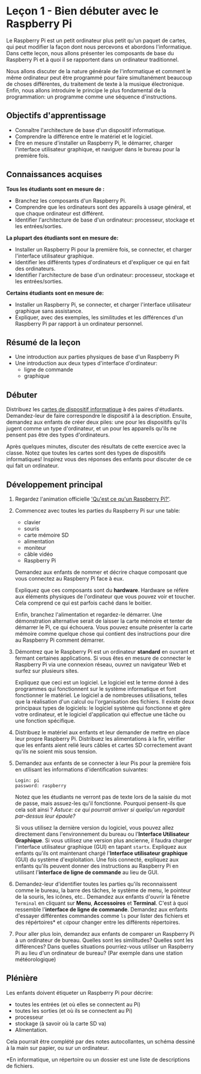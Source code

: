 # Leçon 1 - Bien débuter avec le Raspberry Pi

Le Raspberry Pi est un petit ordinateur plus petit qu'un paquet de cartes, qui peut modifier la façon dont nous percevons et abordons l'informatique. Dans cette leçon, nous allons présenter les composants de base du Raspberry Pi et à quoi il se rapportent dans un ordinateur traditionnel.

Nous allons discuter de la nature générale de l'informatique et comment le même ordinateur peut être programmé pour faire simultanément beaucoup de choses différentes, du traitement de texte à la musique électronique. Enfin, nous allons introduire le principe le plus fondamental de la programmation: un programme comme une séquence d'instructions.

## Objectifs d'apprentissage

- Connaître l'architecture de base d'un dispositif informatique.
- Comprendre la différence entre le matériel et le logiciel.
- Être en mesure d'installer un Raspberry Pi, le démarrer, charger l'interface utilisateur graphique, et naviguer dans le bureau pour la première fois.

## Connaissances acquises

**Tous les étudiants sont en mesure de :**

- Branchez les composants d'un Raspberry Pi.
- Comprendre que les ordinateurs sont des appareils à usage général, et que chaque ordinateur est différent.
- Identifier l'architecture de base d'un ordinateur: processeur, stockage et les entrées/sorties.

**La plupart des étudiants sont en mesure de:**

- Installer un Raspberry Pi pour la première fois, se connecter, et charger l'interface utilisateur graphique.
- Identifier les différents types d'ordinateurs et d'expliquer ce qui en fait des ordinateurs.
- Identifier l'architecture de base d'un ordinateur: processeur, stockage et les entrées/sorties.

**Certains étudiants sont en mesure de:**

- Installer un Raspberry Pi, se connecter, et charger l'interface utilisateur graphique sans assistance.
- Expliquer, avec des exemples, les similitudes et les différences d'un Raspberry Pi par rapport à un ordinateur personnel.

## Résumé de la leçon

- Une introduction aux parties physiques de base d'un Raspberry Pi
- Une introduction aux deux types d'interface d'ordinateur:
	- ligne de commande
	- graphique

## Débuter

Distribuez les [cartes de dispositif informatique](files/Computing-Device-Card-Sort.zip) à des paires d'étudiants. Demandez-leur de faire correspondre le dispositif à la description. Ensuite, demandez aux enfants de créer deux piles: une pour les dispositifs qu'ils jugent comme un type d'ordinateur, et un pour les appareils qu'ils ne pensent pas être des types d'ordinateurs.

Après quelques minutes, discuter des résultats de cette exercice avec la classe. Notez que toutes les cartes sont des types de dispositifs informatiques! Inspirez vous des réponses des enfants pour discuter de ce qui fait un ordinateur.

## Développement principal

1. Regardez l'animation officielle ['Qu'est ce qu'un Raspberry Pi?'](http://www.youtube.com/watch?v=e0wkVVVLvR8).

1. Commencez avec toutes les parties du Raspberry Pi sur une table:

	- clavier
	- souris
	- carte mémoire SD
	- alimentation
	- moniteur
	- câble vidéo
	- Raspberry Pi

	Demandez aux enfants de nommer et décrire chaque composant que vous connectez au Raspberry Pi face à eux.

	Expliquez que ces composants sont du **hardware**. Hardware se réfère aux éléments physiques de l'ordinateur que vous pouvez voir et toucher. Cela comprend ce qui est parfois caché dans le boitier.

	Enfin, branchez l'alimentation et regardez-le démarrer. Une démonstration alternative serait de laisser la carte mémoire et tenter de démarrer le Pi, ce qui échouera. Vous pouvez ensuite présenter la carte mémoire comme quelque chose qui contient des instructions pour dire au Raspberry Pi comment démarrer.

1. Démontrez que le Raspberry Pi est un ordinateur **standard** en ouvrant et fermant certaines applications. Si vous êtes en mesure de connecter le Raspberry Pi via une connexion réseau, ouvrez un navigateur Web et surfez sur plusieurs sites.

	Expliquez que ceci est un logiciel. Le logiciel est le terme donné à des programmes qui fonctionnent sur le système informatique et font fonctionner le matériel. Le logiciel a de nombreuses utilisations, telles que la réalisation d'un calcul ou l'organisation des fichiers. Il existe deux principaux types de logiciels: le logiciel système qui fonctionne et gère votre ordinateur, et le logiciel d'application qui effectue une tâche ou une fonction spécifique.

1. Distribuez le matériel aux enfants et leur demander de mettre en place leur propre Raspberry Pi. Distribuez les alimentations à la fin, vérifier que les enfants aient relié leurs câbles et cartes SD correctement avant qu'ils ne soient mis sous tension.

1. Demandez aux enfants de se connecter à leur Pis pour la première fois en utilisant les informations d'identification suivantes:

	```
	Login: pi
	password: raspberry
	```

	Notez que les étudiants ne verront pas de texte lors de la saisie du mot de passe, mais assuez-les qu'il fonctionne. Pourquoi pensent-ils que cela soit ainsi ? *Astuce: ce qui pourrait arriver si quelqu'un regardait par-dessus leur épaule?*

	Si vous utilisez la dernière version du logiciel, vous pouvez allez directement dans l'environnement du bureau ou l'**Interface Utilisateur Graphique**. Si vous utilisez une version plus ancienne, il faudra charger l'interface utilisateur graphique (GUI) en tapant `startx`. Expliquez aux enfants qu'ils ont maintenant chargé l'**Interface utilisateur graphique** (GUI) du système d'exploitation. Une fois connecté, expliquez aux enfants qu'ils peuvent donner des instructions au Raspberry Pi en utilisant l'**interface de ligne de commande** au lieu de GUI.

1. Demandez-leur d'identifier toutes les parties qu'ils reconnaissent comme le bureau, la barre des tâches, le système de menu, le pointeur de la souris, les icônes, etc.. Demandez aux enfants d'ouvrir la fênetre `Terminal` en cliquant sur **Menu**, **Accessoires** et **Terminal**. C'est à quoi ressemble l'**interface de ligne de commande**. Demandez aux enfants d'essayer différentes commandes comme `ls` pour lister des fichiers et des répértoires* et `cd`pour changer entre les différents répertoires. 

1. Pour aller plus loin, demandez aux enfants de comparer un Raspberry Pi à un ordinateur de bureau. Quelles sont les similitudes? Quelles sont les différences? Dans quelles situations pourriez-vous utiliser un Raspberry Pi au lieu d'un ordinateur de bureau? (Par exemple dans une station météorologique)

## Plénière

Les enfants doivent étiqueter un Raspberry Pi pour décrire:

- toutes les entrées (et où elles se connectent au Pi)
- toutes les sorties (et où ils se connectent au Pi)
- processeur
- stockage (à savoir où la carte SD va)
- Alimentation.

Cela pourrait être complété par des notes autocollantes, un schéma dessiné à la main sur papier, ou sur un ordinateur.

*En informatique, un répertoire ou un dossier est une liste de descriptions de fichiers.
